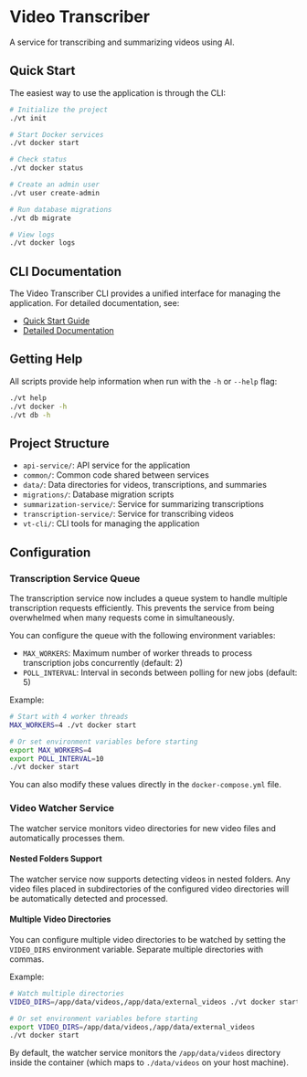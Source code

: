 # Video Transcriber

A service for transcribing and summarizing videos using AI.

## Quick Start

The easiest way to use the application is through the CLI:

```bash
# Initialize the project
./vt init

# Start Docker services
./vt docker start

# Check status
./vt docker status

# Create an admin user
./vt user create-admin

# Run database migrations
./vt db migrate

# View logs
./vt docker logs
```

## CLI Documentation

The Video Transcriber CLI provides a unified interface for managing the application. For detailed documentation, see:

- [Quick Start Guide](vt-cli/README-SCRIPTS.md)
- [Detailed Documentation](vt-cli/SCRIPTS.md)

## Getting Help

All scripts provide help information when run with the `-h` or `--help` flag:

```bash
./vt help
./vt docker -h
./vt db -h
```

## Project Structure

- `api-service/`: API service for the application
- `common/`: Common code shared between services
- `data/`: Data directories for videos, transcriptions, and summaries
- `migrations/`: Database migration scripts
- `summarization-service/`: Service for summarizing transcriptions
- `transcription-service/`: Service for transcribing videos
- `vt-cli/`: CLI tools for managing the application

## Configuration

### Transcription Service Queue

The transcription service now includes a queue system to handle multiple transcription requests efficiently. This prevents the service from being overwhelmed when many requests come in simultaneously.

You can configure the queue with the following environment variables:

- `MAX_WORKERS`: Maximum number of worker threads to process transcription jobs concurrently (default: 2)
- `POLL_INTERVAL`: Interval in seconds between polling for new jobs (default: 5)

Example:

```bash
# Start with 4 worker threads
MAX_WORKERS=4 ./vt docker start

# Or set environment variables before starting
export MAX_WORKERS=4
export POLL_INTERVAL=10
./vt docker start
```

You can also modify these values directly in the `docker-compose.yml` file.

### Video Watcher Service

The watcher service monitors video directories for new video files and automatically processes them.

#### Nested Folders Support

The watcher service now supports detecting videos in nested folders. Any video files placed in subdirectories of the configured video directories will be automatically detected and processed.

#### Multiple Video Directories

You can configure multiple video directories to be watched by setting the `VIDEO_DIRS` environment variable. Separate multiple directories with commas.

Example:

```bash
# Watch multiple directories
VIDEO_DIRS=/app/data/videos,/app/data/external_videos ./vt docker start

# Or set environment variables before starting
export VIDEO_DIRS=/app/data/videos,/app/data/external_videos
./vt docker start
```

By default, the watcher service monitors the `/app/data/videos` directory inside the container (which maps to `./data/videos` on your host machine).
